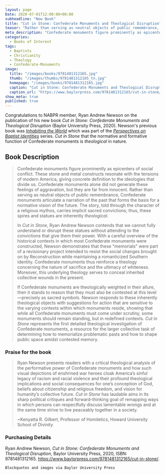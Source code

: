 ```yaml
---
layout: page
Date: 2020-07-01T12:00:00+00:00
subheadline: "New Book"
title: "Cut in Stone: Confederate Monuments and Theological Disruption"
teaser: "Rather than serving as neutral objects of public remembrance, Confederate monuments articulate a narration of the past that forms the basis for a normative vision of the future."
meta_description: "Confederate monuments figure prominently as epicenters of social conflict...The story, told through the character of a religious mythos, carries implicit sacred convictions; thus, these spires and statues are inherently <em>theological</em>."
categories:
  - Books of Interest
tags:
  - Baptists
  - Christianity
  - Theology
  - Confederate-Monuments
image:
  title: "/images/books/9781481312165.jpg"
  thumb: "/images/thumbs/9781481312165_tn.jpg"
  homepage: "/images/books/9781481312165.jpg"
  caption: "Cut in Stone: Confederate Monuments and Theological Disruption, book cover"
  caption_url: "https://www.baylorpress.com/9781481312165/cut-in-stone/"
show_meta: true
published: true
---
```

Congratulations to NABPR member, Ryan Andrew Newson on the publication of his new book _Cut in Stone: Confederate Monuments and Theological Disruption_ (Baylor University Press, 2020). Newson's previous book was [_Inhabiting the World_](/inhabiting-the-world/) which was part of the [_Perspectives on Baptist Identities_](/publications/#perspectives-on-baptist-identities) series. _Cut in Stone_ that the normative and formative function of Confederate monuments is _theological_ in nature.

## Book Description
>Confederate monuments figure prominently as epicenters of social conflict. These stone and metal constructs resonate with the tensions of modern America, giving concrete definition to the ideologies that divide us. Confederate monuments alone did not generate these feelings of aggravation, but they are far from innocent. Rather than serving as neutral objects of public remembrance, Confederate monuments articulate a narration of the past that forms the basis for a normative vision of the future. The story, told through the character of a religious mythos, carries implicit sacred convictions; thus, these spires and statues are inherently _theological_.
>
>In _Cut in Stone_, Ryan Andrew Newson contends that we cannot fully understand or disrupt these statues without attending to the convictions that give them their power. With a careful overview of the historical contexts in which most Confederate monuments were constructed, Newson demonstrates that these "memorials" were part of a revisionary project intended to resist the social changes brought on by Reconstruction while maintaining a romanticized Southern identity. Confederate monuments thus reinforce a theology concerning the nature of sacrifice and the ultimacy of whiteness. Moreover, this underlying theology serves to conceal inherited collective wounds in the present.
>
>If Confederate monuments are theologically weighted in their allure, then it stands to reason that they must also be contested at this level—precisely as sacred symbols. Newson responds to these inherently theological objects with suggestions for action that are sensitive to the varying contexts within which monuments reside, showing that while all Confederate monuments must come under scrutiny, some monuments should remain standing, but in redefined contexts. _Cut in Stone_ represents the first detailed theological investigation of Confederate monuments, a resource for the larger collective task of determining how to memorialize problematic pasts and how to shape public space amidst contested memory.



### Praise for the book
>Ryan Newson presents readers with a critical theological analysis of the performative power of Confederate monuments and how such visual depictions of enshrined war heroes cloak America’s sinful legacy of racism and racial violence and their profound theological implications and social consequences for one’s conception of God, beliefs about citizenship and religious freedom, and vision for humanity’s collective future. _Cut in Stone_ has laudable aims in its sharp political critiques and forward-thinking goal of remapping ways in which persons can respectfully discuss lamentable wrongs and at the same time strive to live peaceably together in a society.
>
>~Kenyatta R. Gilbert, Professor of Homiletics, Howard University School of Divinity


### Purchasing Details
Ryan Andrew Newson, _Cut in Stone: Confederate Monuments and Theological Disruption_, Baylor University Press, 2020, ISBN: 9781481312165.
<https://www.baylorpress.com/9781481312165/cut-in-stone/>.


`Blockquotes and images via Baylor University Press`
